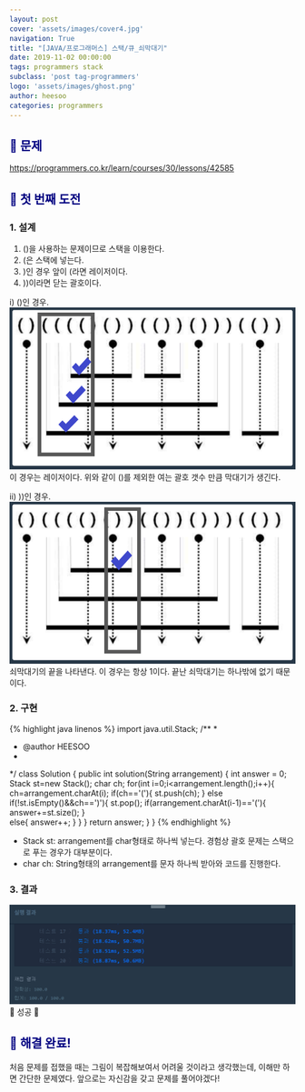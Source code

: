 ```yaml
---
layout: post
cover: 'assets/images/cover4.jpg'
navigation: True
title: "[JAVA/프로그래머스] 스택/큐_쇠막대기"
date: 2019-11-02 00:00:00
tags: programmers stack
subclass: 'post tag-programmers'
logo: 'assets/images/ghost.png'
author: heesoo
categories: programmers
---
```

## <span style="color:navy">👀 문제</span>
<https://programmers.co.kr/learn/courses/30/lessons/42585>

## <span style="color:navy">👊 첫 번째 도전</span>

### 1. 설계
1. ()을 사용하는 문제이므로 스택을 이용한다.
2. (은 스택에 넣는다.
3. )인 경우 앞이 (라면 레이저이다.
4. ))이라면 닫는 괄호이다.

i) ()인 경우.
![설명1](./assets/images/191102_2.png)
이 경우는 레이저이다. 위와 같이 ()를 제외한 여는 괄호 갯수 만큼 막대기가 생긴다.

ii) ))인 경우.
![설명1](./assets/images/191102_3.png)
쇠막대기의 끝을 나타낸다. 이 경우는 항상 1이다. 끝난 쇠막대기는 하나밖에 없기 때문이다.

### 2. 구현
{% highlight java linenos %}
import java.util.Stack;
/**
 *
 * @author HEESOO
 *
 */
class Solution {
    public int solution(String arrangement) {
        int answer = 0;
        Stack<Character> st=new Stack<Character>();
        char ch;
        for(int i=0;i<arrangement.length();i++){
            ch=arrangement.charAt(i);
            if(ch=='('){
                st.push(ch);
            }
            else if(!st.isEmpty()&&ch==')'){
                st.pop();
                if(arrangement.charAt(i-1)=='('){
                    answer+=st.size();
                }  
                else{
                    answer++;
                }
            }
        }
        return answer;
    }
}
{% endhighlight %}
- Stack<Character> st: arrangement를 char형태로 하나씩 넣는다. 경험상 괄호 문제는 스택으로 푸는 경우가 대부분이다.
- char ch: String형태의 arrangement를 문자 하나씩 받아와 코드를 진행한다.

### 3. 결과
![실행결과](./assets/images/191102_1.PNG)
🤟 성공 🤟

## <span style="color:navy">👏 해결 완료!</span>
처음 문제를 접했을 때는 그림이 복잡해보여서 어려울 것이라고 생각했는데, 이해만 하면 간단한 문제였다. 앞으로는 자신감을 갖고 문제를 풀어야겠다!
